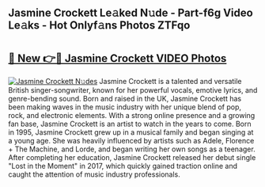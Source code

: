 ## Jasmine Crockett Le𝚊ked N𝚞de - Part-f6g Video Le𝚊ks - Hot Onlyf𝚊ns Photos ZTFqo

# <h2><a href="http://ac31759.deff.icu/?id=Jasmine+Crockett">🔗 New 👉🔴 Jasmine Crockett VIDEO Photos</a></h2>

[![Jasmine Crockett N𝚞des](https://i.imgur.com/rIISA9y.gif)](http://ac31759.deff.icu/?id=Jasmine+Crockett)
Jasmine Crockett is a talented and versatile British singer-songwriter, known for her powerful vocals, emotive lyrics, and genre-bending sound. Born and raised in the UK, Jasmine Crockett has been making waves in the music industry with her unique blend of pop, rock, and electronic elements. With a strong online presence and a growing fan base, Jasmine Crockett is an artist to watch in the years to come. Born in 1995, Jasmine Crockett grew up in a musical family and began singing at a young age. She was heavily influenced by artists such as Adele, Florence + The Machine, and Lorde, and began writing her own songs as a teenager. After completing her education, Jasmine Crockett released her debut single "Lost in the Moment" in 2017, which quickly gained traction online and caught the attention of music industry professionals.
